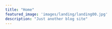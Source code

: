 ```yaml
---
title: "Home"
featured_image: 'images/landing/landing00.jpg'
description: "Just another blog site"
---
```

